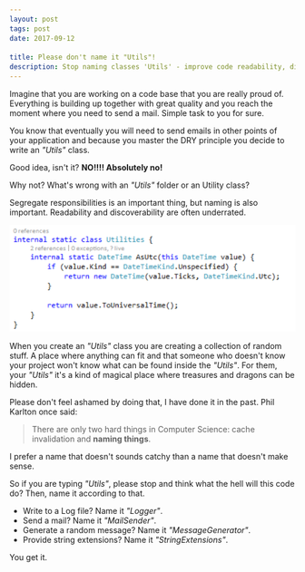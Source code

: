 ```yaml
---
layout: post
tags: post
date: 2017-09-12

title: Please don't name it "Utils"!
description: Stop naming classes 'Utils' - improve code readability, discoverability, and maintainability with meaningful class names like Logger.
---
```


Imagine that you are working on a code base that you are really proud of. Everything is building up together with great quality and you reach the moment where you need to send a mail. Simple task to you for sure.

You know that eventually you will need to send emails in other points of your application and because you master the DRY principle you decide to write an _"Utils"_ class.

Good idea, isn't it? **NO!!!! Absolutely no!**

Why not? What's wrong with an _"Utils"_ folder or an Utility class?

Segregate responsibilities is an important thing, but naming is also important. Readability and discoverability are often underrated.

![Utils code sample](/images/please-don-t-name-it-utils-code-sample.png)

When you create an _"Utils"_ class you are creating a collection of random stuff. A place where anything can fit and that someone who doesn't know your project won't know what can be found inside the _"Utils"_. For them, your _"Utils"_ it's a kind of magical place where treasures and dragons can be hidden.

Please don't feel ashamed by doing that, I have done it in the past.
Phil Karlton once said:

> There are only two hard things in Computer Science: cache invalidation and **naming things**.

I prefer a name that doesn't sounds catchy than a name that doesn't make sense.

So if you are typing _"Utils"_, please stop and think what the hell will this code do? Then, name it according to that.

- Write to a Log file? Name it _"Logger"_.
- Send a mail? Name it _"MailSender"_.
- Generate a random message? Name it _"MessageGenerator"_.
- Provide string extensions? Name it _"StringExtensions"_.

You get it.
